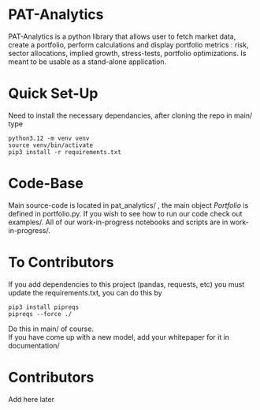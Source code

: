 # PAT-Analytics
PAT-Analytics is a python library that allows user to fetch market data, create a portfolio, perform calculations and display portfolio metrics
: risk, sector allocations, implied growth, stress-tests, portfolio optimizations. Is meant to be usable as a stand-alone application.

# Quick Set-Up  
Need to install the necessary dependancies, after cloning the repo in main/ type  
```python3
python3.12 -m venv venv
source venv/bin/activate
pip3 install -r requirements.txt
```  

# Code-Base  
Main source-code is located in pat_analytics/ , the main object *Portfolio* is defined in portfolio.py. If you wish to see how to run our code check out examples/. All of our work-in-progress notebooks and scripts are in work-in-progress/.  

# To Contributors  
If you add dependencies to this project (pandas, requests, etc) you must update the requirements.txt, you can do this by  
```python3
pip3 install pipreqs  
pipreqs --force ./
```
Do this in main/ of course.  
If you have come up with a new model, add your whitepaper for it in documentation/
# Contributors  
Add here later